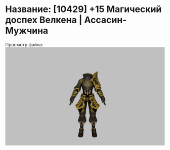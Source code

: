 # Название: [10429] +15 Магический доспех Велкена | Ассасин-Мужчина

Просмотр файла:
![p060023.png](p060023.png)
